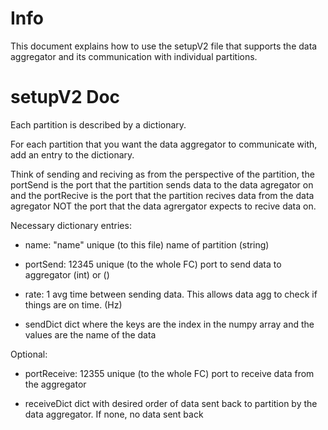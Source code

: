 # Info

This document explains how to use the setupV2 file that supports the data aggregator and its communication with individual partitions. 

# setupV2 Doc

Each partition is described by a dictionary. 

For each partition that you want the data aggregator to communicate with, add an entry to the dictionary.

Think of sending and reciving as from the perspective of the partition, the portSend is the port that the partition sends data to the data agregator on and the portRecive is the port that the partition recives data from the data agregator NOT the port that the data agrergator expects to recive data on.

Necessary dictionary entries:
- name: "name"
    unique (to this file) name of partition
    (string)

- portSend: 12345
    unique (to the whole FC) port to send data to aggregator
    (int) or ()

- rate: 1
    avg time between sending data. This allows data agg to check if things are on time.
    (Hz)

- sendDict
    dict where the keys are the index in the numpy array and the values are the name of the data

Optional:

- portReceive: 12355
    unique (to the whole FC) port to receive data from the aggregator
    
- receiveDict
    dict with desired order of data sent back to partition by the data aggregator. If none, no data sent back

